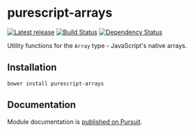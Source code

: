 # purescript-arrays

[![Latest release](http://img.shields.io/bower/v/purescript-arrays.svg)](https://github.com/purescript/purescript-arrays/releases)
[![Build Status](https://travis-ci.org/purescript/purescript-arrays.svg?branch=master)](https://travis-ci.org/purescript/purescript-arrays)
[![Dependency Status](https://www.versioneye.com/user/projects/55848c27363861001d000328/badge.svg?style=flat)](https://www.versioneye.com/user/projects/55848c27363861001d000328)

Utility functions for the `Array` type - JavaScript's native arrays.

## Installation

```
bower install purescript-arrays
```

## Documentation

Module documentation is [published on Pursuit](http://pursuit.purescript.org/packages/purescript-arrays).
